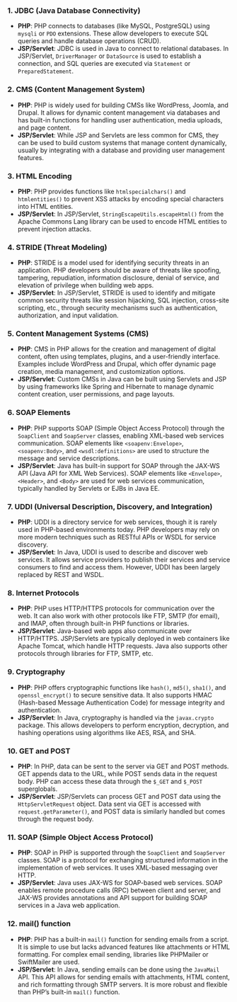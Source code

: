 ### 1. **JDBC (Java Database Connectivity)**

- **PHP**: PHP connects to databases (like MySQL, PostgreSQL) using `mysqli` or `PDO` extensions. These allow developers to execute SQL queries and handle database operations (CRUD).
- **JSP/Servlet**: JDBC is used in Java to connect to relational databases. In JSP/Servlet, `DriverManager` or `DataSource` is used to establish a connection, and SQL queries are executed via `Statement` or `PreparedStatement`.

### 2. **CMS (Content Management System)**

- **PHP**: PHP is widely used for building CMSs like WordPress, Joomla, and Drupal. It allows for dynamic content management via databases and has built-in functions for handling user authentication, media uploads, and page content.
- **JSP/Servlet**: While JSP and Servlets are less common for CMS, they can be used to build custom systems that manage content dynamically, usually by integrating with a database and providing user management features.

### 3. **HTML Encoding**

- **PHP**: PHP provides functions like `htmlspecialchars()` and `htmlentities()` to prevent XSS attacks by encoding special characters into HTML entities.
- **JSP/Servlet**: In JSP/Servlet, `StringEscapeUtils.escapeHtml()` from the Apache Commons Lang library can be used to encode HTML entities to prevent injection attacks.

### 4. **STRIDE (Threat Modeling)**

- **PHP**: STRIDE is a model used for identifying security threats in an application. PHP developers should be aware of threats like spoofing, tampering, repudiation, information disclosure, denial of service, and elevation of privilege when building web apps.
- **JSP/Servlet**: In JSP/Servlet, STRIDE is used to identify and mitigate common security threats like session hijacking, SQL injection, cross-site scripting, etc., through security mechanisms such as authentication, authorization, and input validation.

### 5. **Content Management Systems (CMS)**

- **PHP**: CMS in PHP allows for the creation and management of digital content, often using templates, plugins, and a user-friendly interface. Examples include WordPress and Drupal, which offer dynamic page creation, media management, and customization options.
- **JSP/Servlet**: Custom CMSs in Java can be built using Servlets and JSP by using frameworks like Spring and Hibernate to manage dynamic content creation, user permissions, and page layouts.

### 6. **SOAP Elements**

- **PHP**: PHP supports SOAP (Simple Object Access Protocol) through the `SoapClient` and `SoapServer` classes, enabling XML-based web services communication. SOAP elements like `<soapenv:Envelope>`, `<soapenv:Body>`, and `<wsdl:definitions>` are used to structure the message and service descriptions.
- **JSP/Servlet**: Java has built-in support for SOAP through the JAX-WS API (Java API for XML Web Services). SOAP elements like `<Envelope>`, `<Header>`, and `<Body>` are used for web services communication, typically handled by Servlets or EJBs in Java EE.

### 7. **UDDI (Universal Description, Discovery, and Integration)**

- **PHP**: UDDI is a directory service for web services, though it is rarely used in PHP-based environments today. PHP developers may rely on more modern techniques such as RESTful APIs or WSDL for service discovery.
- **JSP/Servlet**: In Java, UDDI is used to describe and discover web services. It allows service providers to publish their services and service consumers to find and access them. However, UDDI has been largely replaced by REST and WSDL.

### 8. **Internet Protocols**

- **PHP**: PHP uses HTTP/HTTPS protocols for communication over the web. It can also work with other protocols like FTP, SMTP (for email), and IMAP, often through built-in PHP functions or libraries.
- **JSP/Servlet**: Java-based web apps also communicate over HTTP/HTTPS. JSP/Servlets are typically deployed in web containers like Apache Tomcat, which handle HTTP requests. Java also supports other protocols through libraries for FTP, SMTP, etc.

### 9. **Cryptography**

- **PHP**: PHP offers cryptographic functions like `hash()`, `md5()`, `sha1()`, and `openssl_encrypt()` to secure sensitive data. It also supports HMAC (Hash-based Message Authentication Code) for message integrity and authentication.
- **JSP/Servlet**: In Java, cryptography is handled via the `javax.crypto` package. This allows developers to perform encryption, decryption, and hashing operations using algorithms like AES, RSA, and SHA.

### 10. **GET and POST**

- **PHP**: In PHP, data can be sent to the server via GET and POST methods. GET appends data to the URL, while POST sends data in the request body. PHP can access these data through the `$_GET` and `$_POST` superglobals.
- **JSP/Servlet**: JSP/Servlets can process GET and POST data using the `HttpServletRequest` object. Data sent via GET is accessed with `request.getParameter()`, and POST data is similarly handled but comes through the request body.

### 11. **SOAP (Simple Object Access Protocol)**

- **PHP**: SOAP in PHP is supported through the `SoapClient` and `SoapServer` classes. SOAP is a protocol for exchanging structured information in the implementation of web services. It uses XML-based messaging over HTTP.
- **JSP/Servlet**: Java uses JAX-WS for SOAP-based web services. SOAP enables remote procedure calls (RPC) between client and server, and JAX-WS provides annotations and API support for building SOAP services in a Java web application.

### 12. **mail() function**

- **PHP**: PHP has a built-in `mail()` function for sending emails from a script. It is simple to use but lacks advanced features like attachments or HTML formatting. For complex email sending, libraries like PHPMailer or SwiftMailer are used.
- **JSP/Servlet**: In Java, sending emails can be done using the `JavaMail` API. This API allows for sending emails with attachments, HTML content, and rich formatting through SMTP servers. It is more robust and flexible than PHP’s built-in `mail()` function.
